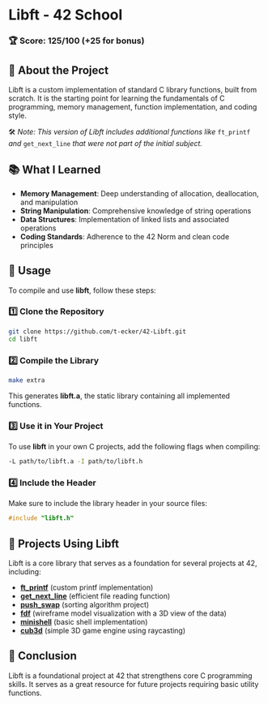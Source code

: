 # Libft - 42 School

### 🏆 Score: **125/100** (+25 for bonus)

## 📖 About the Project
Libft is a custom implementation of standard C library functions, built from scratch. It is the starting point for learning the fundamentals of C programming, memory management, function implementation, and coding style.

🛠️ *Note: This version of Libft includes additional functions like* `ft_printf` *and* `get_next_line` *that were not part of the initial subject.*


## 📚 What I Learned

- **Memory Management**: Deep understanding of allocation, deallocation, and manipulation
- **String Manipulation**: Comprehensive knowledge of string operations
- **Data Structures**: Implementation of linked lists and associated operations
- **Coding Standards**: Adherence to the 42 Norm and clean code principles

## 🚀 Usage

To compile and use **libft**, follow these steps:

### 1️⃣ Clone the Repository

```bash
git clone https://github.com/t-ecker/42-Libft.git
cd libft
```

### 2️⃣ Compile the Library

```bash
make extra
```

This generates **libft.a**, the static library containing all implemented functions.

### 3️⃣ Use it in Your Project

To use **libft** in your own C projects, add the following flags when compiling:

```bash
-L path/to/libft.a -I path/to/libft.h
```

### 4️⃣ Include the Header

Make sure to include the library header in your source files:

```c
#include "libft.h"
```

## 🔗 Projects Using Libft

Libft is a core library that serves as a foundation for several projects at 42, including:

- [**ft\_printf**](https://github.com/t-ecker/42-ft_printf) (custom printf implementation)
- [**get\_next\_line**](https://github.com/t-ecker/42-get_next_line) (efficient file reading function)
- [**push\_swap**](https://github.com/t-ecker/42-push_swap) (sorting algorithm project)
- [**fdf**](https://github.com/t-ecker/42-fdf) (wireframe model visualization with a 3D view of the data)
- [**minishell**](https://github.com/t-ecker/42-minishell) (basic shell implementation)
- [**cub3d**](https://github.com/t-ecker/42-cub3d) (simple 3D game engine using raycasting)

## 🏁 Conclusion

Libft is a foundational project at 42 that strengthens core C programming skills. It serves as a great resource for future projects requiring basic utility functions.


